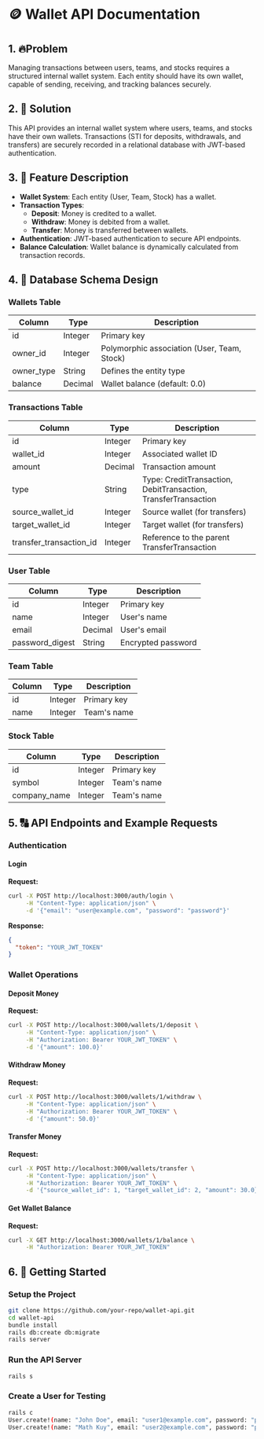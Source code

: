 # 🪙 Wallet API Documentation

## 1. 🔥Problem

Managing transactions between users, teams, and stocks requires a structured internal wallet system. Each entity should have its own wallet, capable of sending, receiving, and tracking balances securely.

## 2. 🚒 Solution

This API provides an internal wallet system where users, teams, and stocks have their own wallets. Transactions (STI for deposits, withdrawals, and transfers) are securely recorded in a relational database with JWT-based authentication.

## 3. 🧯 Feature Description

- **Wallet System**: Each entity (User, Team, Stock) has a wallet.
- **Transaction Types**:
  - **Deposit**: Money is credited to a wallet.
  - **Withdraw**: Money is debited from a wallet.
  - **Transfer**: Money is transferred between wallets.
- **Authentication**: JWT-based authentication to secure API endpoints.
- **Balance Calculation**: Wallet balance is dynamically calculated from transaction records.

## 4. 🌄 Database Schema Design

### **Wallets Table**

| Column      | Type    | Description                                 |
| ----------- | ------- | ------------------------------------------- |
| id          | Integer | Primary key                                 |
| owner_id    | Integer | Polymorphic association (User, Team, Stock) |
| owner_type  | String  | Defines the entity type                     |
| balance     | Decimal | Wallet balance (default: 0.0)               |

### **Transactions Table**

| Column                    | Type    | Description                                                    |
| ------------------------- | ------- | -------------------------------------------------------------- |
| id                        | Integer | Primary key                                                    |
| wallet_id                 | Integer | Associated wallet ID                                           |
| amount                    | Decimal | Transaction amount                                             |
| type                      | String  | Type: CreditTransaction, DebitTransaction, TransferTransaction |
| source_wallet_id          | Integer | Source wallet (for transfers)                                  |
| target_wallet_id          | Integer | Target wallet (for transfers)                                  |
| transfer_transaction_id   | Integer | Reference to the parent TransferTransaction                    |

### **User Table**

| Column                    | Type    | Description                                                    |
| ------------------------- | ------- | -------------------------------------------------------------- |
| id                        | Integer | Primary key                                                    |
| name                      | Integer | User's name                                                    |
| email                     | Decimal | User's email                                                   |
| password_digest           | String  | Encrypted password                                             |

### **Team Table**

| Column                    | Type    | Description                                                    |
| ------------------------- | ------- | -------------------------------------------------------------- |
| id                        | Integer | Primary key                                                    |
| name                      | Integer | Team's name                                                    |

### **Stock Table**

| Column                    | Type    | Description                                                    |
| ------------------------- | ------- | -------------------------------------------------------------- |
| id                        | Integer | Primary key                                                    |
| symbol                    | Integer | Team's name                                                    |
| company_name              | Integer | Team's name                                                    |


## 5. 🔠 API Endpoints and Example Requests

### **Authentication**

#### **Login**

**Request:**

```sh
curl -X POST http://localhost:3000/auth/login \
     -H "Content-Type: application/json" \
     -d '{"email": "user@example.com", "password": "password"}'
```

**Response:**

```json
{
  "token": "YOUR_JWT_TOKEN"
}
```

### **Wallet Operations**

#### **Deposit Money**

**Request:**

```sh
curl -X POST http://localhost:3000/wallets/1/deposit \
     -H "Content-Type: application/json" \
     -H "Authorization: Bearer YOUR_JWT_TOKEN" \
     -d '{"amount": 100.0}'
```

#### **Withdraw Money**

**Request:**

```sh
curl -X POST http://localhost:3000/wallets/1/withdraw \
     -H "Content-Type: application/json" \
     -H "Authorization: Bearer YOUR_JWT_TOKEN" \
     -d '{"amount": 50.0}'
```

#### **Transfer Money**

**Request:**

```sh
curl -X POST http://localhost:3000/wallets/transfer \
     -H "Content-Type: application/json" \
     -H "Authorization: Bearer YOUR_JWT_TOKEN" \
     -d '{"source_wallet_id": 1, "target_wallet_id": 2, "amount": 30.0}'
```

#### **Get Wallet Balance**

**Request:**

```sh
curl -X GET http://localhost:3000/wallets/1/balance \
     -H "Authorization: Bearer YOUR_JWT_TOKEN"
```

## 6. 👷 Getting Started

### **Setup the Project**

```sh
git clone https://github.com/your-repo/wallet-api.git
cd wallet-api
bundle install
rails db:create db:migrate
rails server
```

### **Run the API Server**

```sh
rails s
```

### **Create a User for Testing**

```sh
rails c
User.create!(name: "John Doe", email: "user1@example.com", password: "password")
User.create!(name: "Math Kuy", email: "user2@example.com", password: "password")
```


